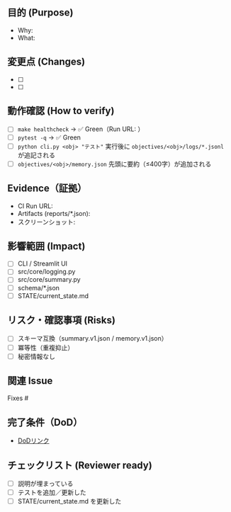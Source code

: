 ## 目的 (Purpose)
- Why:
- What:

## 変更点 (Changes)
- [ ]
- [ ]

## 動作確認 (How to verify)
- [ ] `make healthcheck` → ✅ Green（Run URL: ）
- [ ] `pytest -q` → ✅ Green
- [ ] `python cli.py <obj> "テスト"` 実行後に `objectives/<obj>/logs/*.jsonl` が追記される
- [ ] `objectives/<obj>/memory.json` 先頭に要約（≤400字）が追加される

## Evidence（証拠）
- CI Run URL:
- Artifacts (reports/*.json):
- スクリーンショット:

## 影響範囲 (Impact)
- [ ] CLI / Streamlit UI
- [ ] src/core/logging.py
- [ ] src/core/summary.py
- [ ] schema/*.json
- [ ] STATE/current_state.md

## リスク・確認事項 (Risks)
- [ ] スキーマ互換（summary.v1.json / memory.v1.json）
- [ ] 冪等性（重複抑止）
- [ ] 秘密情報なし

## 関連 Issue
Fixes #

## 完了条件（DoD）
- [DoDリンク](https://github.com/users/HirakuArai/projects/1?pane=issue&itemId=123637605)

## チェックリスト (Reviewer ready)
- [ ] 説明が埋まっている
- [ ] テストを追加／更新した
- [ ] STATE/current_state.md を更新した
